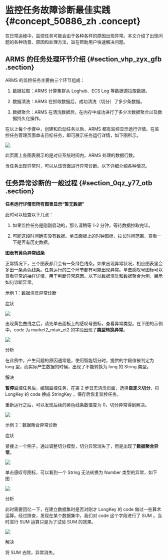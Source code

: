 # 监控任务故障诊断最佳实践 {#concept_50886_zh .concept}

在日常运维中，监控任务可能会由于各种各样的原因出现异常。本文介绍了出现问题的各种场景、原因和处理方法，旨在帮助用户快速解决问题。

## ARMS 的任务处理环节介绍 {#section_vhp_zyx_gfb .section}

ARMS 的监控任务主要由三个环节组成：

1.  数据拉取：ARMS 计算集群从 Loghub、ECS Log 等数据源拉取数据。

2.  数据清洗：ARMS 在抓取数据后，成功清洗（切分）了多少条数据。

3.  数据聚合：ARMS 在清洗数据后，在内存中成功进行了多少次数据聚合以及数据持久化操作。


在以上每个步骤中，创建和启动任务以后，ARMS 都有监控显示运行详情。在监控任务管理页面单击目标任务，即可展示任务运行详情，如下图所示。

![](http://static-aliyun-doc.oss-cn-hangzhou.aliyuncs.com/assets/img/152325/156818631344147_zh-CN.png)

此页面上各图表展示的是对应系统时间内，ARMS 处理的数据行数。

当任务出现异常时，可以从该页面进行异常诊断。以下详细介绍各种情况。

## 任务异常诊断的一般过程 {#section_0qz_y77_otb .section}

**任务运行详情页所有图表显示“暂无数据”**

此时可以检查以下几点：

1.  如果监控任务是刚刚启动的，那么请稍等 1-2 分钟，等待数据拉取完毕。

2.  可能这段时间确实没有数据。单击面板上的时钟图标，拉长时间范围，查看一下是否有历史数据。


**图表有黄色异常线条**

正常情况下，三个图表都只会有一条绿色线条。如果出现异常状况，相应图表里会多出一条黄色线条。任务运行的三个环节都有可能出现异常。单击感叹号图标可以查看异常的抽样详情，用于判断异常原因。以下以数据清洗和数据聚合为例，展示如何诊断异常。

示例 1：数据清洗异常诊断

症状

![](http://static-aliyun-doc.oss-cn-hangzhou.aliyuncs.com/assets/img/152325/156818631344148_zh-CN.png)

出现黄色曲线之后，请先单击面板上的感叹号图标，查看异常类型。在下图的示例中，code 为 market2\_mtair\_et2 的字段出现了**类型转换异常**。

![](http://static-aliyun-doc.oss-cn-hangzhou.aliyuncs.com/assets/img/152325/156818631344149_zh-CN.png)

分析

在此例中，产生问题的原因通常是，使用智能切分时，提供的字段值被判定为 long 型，而实际产生数据的时候，出现了不能转换为 long 的 String 类型。

解决

**暂停**监控任务后，编辑监控任务，在第 2 步日志清洗页面，选择**自定义切分**，将 LongKey 的 code 换成 StringKey ，保存后恢复监控任务。

重新运行之后，可以发现后续的黄色线条数值变为 0，切分异常得到解决。

![](http://static-aliyun-doc.oss-cn-hangzhou.aliyuncs.com/assets/img/152325/156818631344151_zh-CN.png)

示例 2：数据聚合异常诊断

症状

紧接上一个例子，通过调整切分模型，切分异常消失了，但是出现了**数据聚合异常**。

![](http://aliware-images.oss-cn-hangzhou.aliyuncs.com/arms/sc_data_aggregation_en.png)

单击感叹号图标，可以看到一个 String 无法转换为 Number 类型的异常，如下图：

![](http://static-aliyun-doc.oss-cn-hangzhou.aliyuncs.com/assets/img/152325/156818631344153_zh-CN.png)

分析

此时需要回忆一下，在建立数据集时是否对刚才 LongKey 的 code 做过一些算术运算。经过排查，发现在某个数据集中，我们对 code 这个字段进行了 SUM 。当时进行 SUM 运算只是为了试验 SUM 的效果。

![](http://static-aliyun-doc.oss-cn-hangzhou.aliyuncs.com/assets/img/152325/156818631444154_zh-CN.png)

解决

将 SUM 去除，异常消失。

